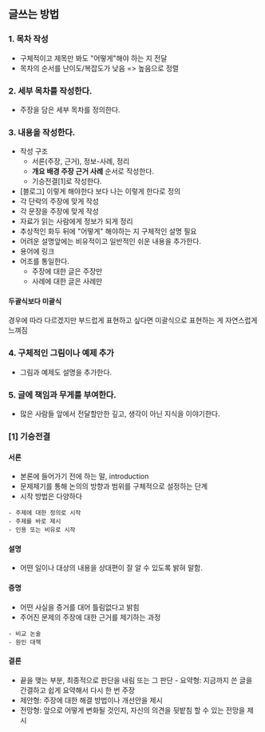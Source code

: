 ## 글쓰는 방법​
### 1. 목차 작성
- 구체적이고 제목만 봐도 "어떻게"해야 하는 지 전달
- 목차의 순서를 난이도/복잡도가 낮음 => 높음으로 정렬

### 2. 세부 목차를 작성한다.
- 주장을 담은 세부 목차를 정의한다.
​
### 3. 내용을 작성한다.
- 작성 구조
  - 서론(주장, 근거), 정보-사례, 정리
  - **개요 배경 주장 근거 사례** 순서로 작성한다.
  - 기승전결[1]로 작성한다.
- [블로그] 이렇게 해야한다 보다 나는 이렇게 한다로 정의
- 각 단락의 주장에 맞게 작성
- 각 문장을 주장에 맞게 작성
- 자료가 읽는 사람에게 정보가 되게 정리
- 추상적인 화두 뒤에 "어떻게" 해야하는 지 구체적인 설명 필요
- 어려운 설명앞에는 비유적이고 일반적인 쉬운 내용을 추가한다.
- 용어에 링크
- 어조를 통일한다.
  - 주장에 대한 글은 주장만
  - 사례에 대한 글은 사례만

#### 두괄식보다 미괄식
경우에 따라 다르겠지만 부드럽게 표현하고 싶다면 미괄식으로 표현하는 게 자연스럽게 느껴짐
​
### 4. 구체적인 그림이나 예제 추가
- 그림과 예제도 설명을 추가한다.

### 5. 글에 책임과 무게를 부여한다.
- 많은 사람들 앞에서 전달할만한 깊고, 생각이 아닌 지식을 이야기한다.
​
### [1] 기승전결
#### 서론
- 본론에 들어가기 전에 하는 말, introduction
- 문제제기를 통해 논의의 방향과 범위를 구체적으로 설정하는 단계
- 시작 방법은 다양하다
```
- 주제에 대한 정의로 시작
- 주제를 바로 제시
- 인용 또는 비유로 시작
```

#### 설명
- 어떤 일이나 대상의 내용을 상대편이 잘 알 수 있도록 밝혀 말함.

#### 증명
- 어떤 사실을 증거를 대어 틀림없다고 밝힘
- 주어진 문제의 주장에 대한 근거를 제기하는 과정
```
- 비교 논술
- 원인 대책
```

#### 결론
- 끝을 맺는 부분, 최종적으로 판단을 내림 또는 그 판단
​- 요약형: 지금까지 쓴 글을 간결하고 쉽게 요약해서 다시 한 번 주장
- 제안형: 주장에 대한 해결 방법이나 개선안을 제시
- 전망형: 앞으로 어떻게 변화될 것인지, 자신의 의견을 뒷밭침 할 수 있는 전망을 제시